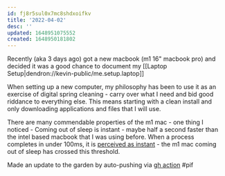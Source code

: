 ```yaml
---
id: fj8r5sul0x7mc8shdxoifkv
title: '2022-04-02'
desc: ''
updated: 1648951075552
created: 1648950181802
---
```


Recently (aka 3 days ago) got a new macbook (m1 16" macbook pro) and decided it was a good chance to document my [[Laptop Setup|dendron://kevin-public/me.setup.laptop]] 

When setting up a new computer, my philosophy has been to use it as an exercise of digital spring cleaning - carry over what I need and bid good riddance to everything else. This means starting with a clean install and only downloading applications and files that I will use. 

There are many commendable properties of the m1 mac - one thing I noticed - Coming out of sleep is instant - maybe half a second faster than the intel based macbook that I was using before. When a process completes in under 100ms, it is [perceived as instant](https://stackoverflow.com/questions/536300/what-is-the-shortest-perceivable-application-response-delay) - the m1 mac coming out of sleep has crossed this threshold. 

Made an update to the garden by auto-pushing via [gh action](https://github.com/kevinslin/kevin-public/blob/main/.github/workflows/dendron.yml) #pif